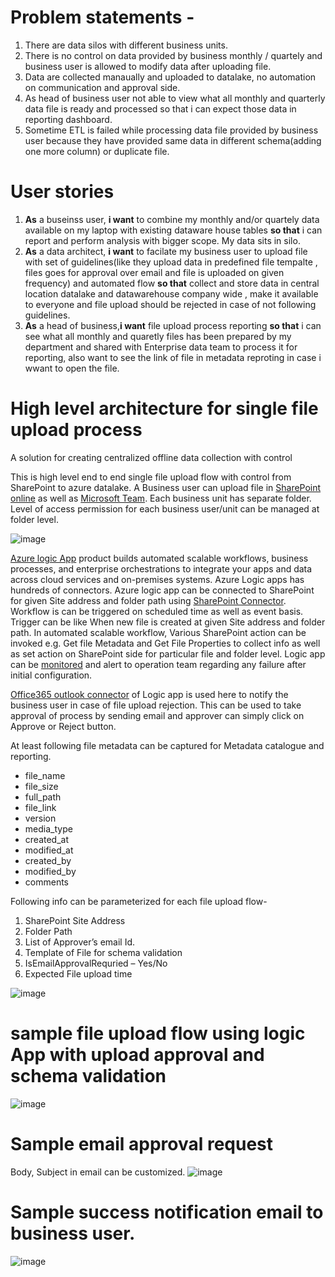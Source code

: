 # Problem statements -
1. There are data silos with different business units.
2. There is no control on data provided by business monthly / quartely and business user is allowed to modify data after uploading file.
3. Data are collected manaually and uploaded to datalake, no automation on communication and approval side.
4. As head of business user not able to view what all monthly and quarterly data file is ready and processed so that i can expect those data in reporting dashboard.
5. Sometime ETL is failed while processing data file provided by business user because they have provided same data in different schema(adding one more column) or duplicate file.

# User stories
1. **As** a buseinss user, **i want** to combine my monthly and/or quartely data available on my laptop with existing dataware house tables **so that** i can report and perform analysis with bigger scope. My data sits in silo.
2. **As** a data architect, **i want** to facilate my business user to upload file with set of guidelines(like they upload data in predefined file tempalte ,  files goes for approval over email and file is uploaded on given frequency) and automated flow **so that** collect and store data in central location datalake and datawarehouse company wide , make it available to everyone and file upload should be rejected in case of not following guidelines.
3. **As** a head of business,**i want** file upload process reporting **so that** i can see what all monthly and quaretly files has been prepared by my department and shared with Enterprise data team to process it for reporting, also want to see the link of file in metadata reproting in case i wwant to open the file.


# High level architecture for single file upload process
A solution for creating centralized offline data collection with control

This is high level end to end single file upload flow with control from SharePoint to azure datalake.
A Business user can upload file in [SharePoint online](https://docs.microsoft.com/en-us/sharepoint/introduction "SharePoint online") as well as [Microsoft Team](https://docs.microsoft.com/en-us/microsoftteams/teams-overview "Microsoft Team"). Each business unit has separate folder. Level of access permission for each business user/unit can be managed at folder level.

![image](https://github.com/arvind-dhariwal/offline-data-collection/blob/master/media/SharePointScreenShot.png)

[Azure logic App](https://docs.microsoft.com/en-us/azure/logic-apps/ "Azure logic App") product builds automated scalable workflows, business processes, and enterprise orchestrations to integrate your apps and data across cloud services and on-premises systems. Azure Logic apps has hundreds of connectors. Azure logic app can be connected to SharePoint for given Site address and folder path using [SharePoint Connector](https://docs.microsoft.com/en-us/connectors/sharepoint/ "SharePoint Connector"). Workflow is can be triggered on scheduled time as well as event basis. Trigger can be like When new file is created at given Site address and folder path. In automated scalable workflow, Various SharePoint action can be invoked e.g. Get file Metadata and Get File Properties to collect info as well as set action on SharePoint side for particular file and folder level. Logic app can be [monitored](https://docs.microsoft.com/en-us/azure/logic-apps/monitor-logic-apps "monitored") and alert to operation team regarding any failure after initial configuration.

[Office365 outlook connector](https://docs.microsoft.com/en-us/azure/connectors/connectors-create-api-office365-outlook "Office365 outlook connector") of Logic app is used here to notify the business user in case of file upload rejection. This can be used to take approval of process by sending email and approver can simply click on Approve or Reject button.

At least following file metadata can be captured for Metadata catalogue and reporting.
- file_name
- file_size
- full_path
- file_link
- version
- media_type
- created_at
- modified_at
- created_by
- modified_by
- comments

Following info can be parameterized for each file upload flow-
1. SharePoint Site Address
2. Folder Path
3. List of Approver’s email Id.
4. Template of File for schema validation
5. IsEmailApprovalRequried – Yes/No
6. Expected File upload time

![image](https://github.com/arvind-dhariwal/offline-data-collection/blob/master/media/arch.png)

# sample file upload flow using logic App with upload approval and schema validation

![image](https://github.com/arvind-dhariwal/offline-data-collection/blob/master/media/logicAppFlow.png)

# Sample email approval request
Body, Subject in email can be customized.
![image](https://github.com/arvind-dhariwal/offline-data-collection/blob/master/media/SampleApprovalEmail.png)

# Sample success notification email to business user.
![image](https://github.com/arvind-dhariwal/offline-data-collection/blob/master/media/NotificationEmailToBusinessUser.png)
